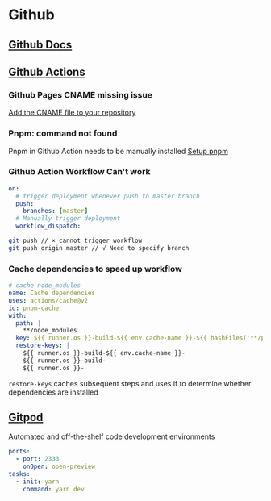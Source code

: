 # Github

## [Github Docs](https://docs.github.com/cn)

## [Github Actions](https://docs.github.com/cn/actions)

### Github Pages CNAME missing issue

[Add the CNAME file to your repository](http://doc.yonyoucloud.com/doc/wiki/project/github-pages-basics/cname-file.html)

### Pnpm: command not found

Pnpm in Github Action needs to be manually installed [Setup pnpm](https://github.com/marketplace/actions/setup-pnpm)

### Github Action Workflow Can't work

```yml
on:
  # trigger deployment whenever push to master branch
  push:
    branches: [master]
  # Manually trigger deployment
  workflow_dispatch:
```

```sh
git push // × cannot trigger workflow
git push origin master // √ Need to specify branch
```

### Cache dependencies to speed up workflow

```yml
# cache node_modules
name: Cache dependencies
uses: actions/cache@v2
id: pnpm-cache
with:
  path: |
    **/node_modules
  key: ${{ runner.os }}-build-${{ env.cache-name }}-${{ hashFiles('**/pnpm-lock.yaml') }}
  restore-keys: |
    ${{ runner.os }}-build-${{ env.cache-name }}-
    ${{ runner.os }}-build-
    ${{ runner.os }}-
```

`restore-keys` caches subsequent steps and uses if to determine whether dependencies are installed

## [Gitpod](https://www.gitpod.io/)

Automated and off-the-shelf code development environments

```yaml
ports:
  - port: 2333
    onOpen: open-preview
tasks:
  - init: yarn
    command: yarn dev
```

